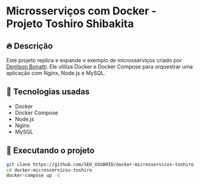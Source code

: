 # Microsserviços com Docker - Projeto Toshiro Shibakita

## 🔥 Descrição
Este projeto replica e expande o exemplo de microsserviços criado por [Denilson Bonatti](https://github.com/denilsonbonatti). Ele utiliza Docker e Docker Compose para orquestrar uma aplicação com Nginx, Node.js e MySQL.

## 🧰 Tecnologias usadas
- Docker
- Docker Compose
- Node.js
- Nginx
- MySQL

## 🚀 Executando o projeto

```bash
git clone https://github.com/SEU_USUARIO/docker-microsservicos-toshiro.git
cd docker-microsservicos-toshiro
docker-compose up -d
